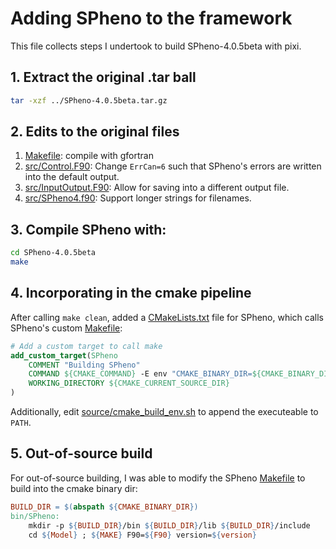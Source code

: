 # Adding SPheno to the framework

This file collects steps I undertook to build SPheno-4.0.5beta with pixi.

## 1. Extract the original .tar ball
```bash
tar -xzf ../SPheno-4.0.5beta.tar.gz
```

## 2. Edits to the original files

1. [Makefile](../source/SPheno-4.0.5beta/Makefile): compile with gfortran
2. [src/Control.F90](../source/SPheno-4.0.5beta/src/Control.F90): Change `ErrCan=6` such that SPheno's errors are written into the default output.
3. [src/InputOutput.F90](../source/SPheno-4.0.5beta/src/InputOutput.F90): Allow for saving into a different output file.
4. [src/SPheno4.f90](../source/SPheno-4.0.5beta/src/SPheno4.f90): Support longer strings for filenames.

## 3. Compile SPheno with:
```bash
cd SPheno-4.0.5beta
make
```

## 4. Incorporating in the cmake pipeline

After calling `make clean`, added a [CMakeLists.txt](../source/SPheno-4.0.5beta/CMakeLists.txt) file for SPheno, which calls SPheno's custom [Makefile](../source/SPheno-4.0.5beta/Makefile):
```cmake
# Add a custom target to call make
add_custom_target(SPheno
    COMMENT "Building SPheno"
    COMMAND ${CMAKE_COMMAND} -E env "CMAKE_BINARY_DIR=${CMAKE_BINARY_DIR}/SPheno-4.0.5beta" ${CMAKE_MAKE_PROGRAM} -j1
    WORKING_DIRECTORY ${CMAKE_CURRENT_SOURCE_DIR}
)
```
Additionally, edit [source/cmake_build_env.sh](../source/cmake_build_env.sh) to append the executeable to `PATH`.

## 5. Out-of-source build

For out-of-source building, I was able to modify the SPheno [Makefile](../source/SPheno-4.0.5beta/Makefile) to build into the cmake binary dir:
```Makefile
BUILD_DIR = $(abspath ${CMAKE_BINARY_DIR})
bin/SPheno:
	mkdir -p ${BUILD_DIR}/bin ${BUILD_DIR}/lib ${BUILD_DIR}/include
	cd ${Model} ; ${MAKE} F90=${F90} version=${version}
```